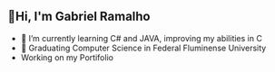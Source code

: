 ## 🖖Hi, I'm Gabriel Ramalho
- 🌱 I’m currently learning C# and JAVA, improving my abilities in C
- 📖 Graduating Computer Science in Federal Fluminense University
-  Working on my Portifolio
<!---
gramalholm/gramalholm is a ✨ special ✨ repository because its `README.md` (this file) appears on your GitHub profile.
You can click the Preview link to take a look at your changes.
